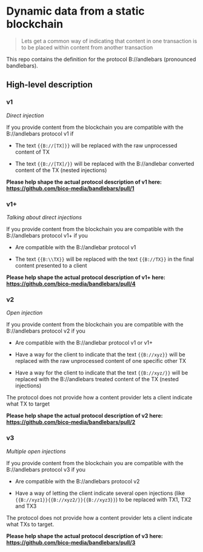 # Dynamic data from a static blockchain

> Lets get a common way of indicating that content in one transaction is to be placed within content from another transaction

This repo contains the definition for the protocol B://andlebars (pronounced bandlebars). 

## High-level description

### v1

_Direct injection_

If you provide content from the blockchain you are compatible with the B://andlebars protocol v1 if

- The text `{{B://[TX]}}` will be replaced with the raw unprocessed content of TX

- The text `{{B://[TX]/}}` will be replaced with the B://andlebar converted content of the TX (nested injections)

**Please help shape the actual protocol description of v1 here: https://github.com/bico-media/bandlebars/pull/1**

### v1+

_Talking about direct injections_

If you provide content from the blockchain you are compatible with the B://andlebars protocol v1+ if you

- Are compatible with the B://andlebar protocol v1

- The text `{{B:\\TX}}` will be replaced with the text `{{B://TX}}` in the final content presented to a client 

**Please help shape the actual protocol description of v1+ here: https://github.com/bico-media/bandlebars/pull/4**


### v2

_Open injection_

If you provide content from the blockchain you are compatible with the B://andlebars protocol v2 if you

- Are compatible with the B://andlebar protocol v1 or v1+

- Have a way for the client to indicate that the text `{{B://xyz}}` will be replaced with the raw unprocessed content of one specific other TX

- Have a way for the client to indicate that the text `{{B://xyz/}}` will be replaced with the B://andlebars treated content of the TX (nested injections)

The protocol does not provide how a content provider lets a client indicate what TX to target

**Please help shape the actual protocol description of v2 here: https://github.com/bico-media/bandlebars/pull/2**



### v3

_Multiple open injections_

If you provide content from the blockchain you are compatible with the B://andlebars protocol v3 if you

- Are compatible with the B://andlebars protocol v2

- Have a way of letting the client indicate several open injections (like `{{B://xyz1}}{{B://xyz2/}}{{B://xyz3}}`) to be replaced with TX1, TX2 and TX3

The protocol does not provide how a content provider lets a client indicate what TXs to target.

**Please help shape the actual protocol description of v3 here: https://github.com/bico-media/bandlebars/pull/3**



